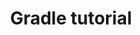 ---
layout : null
title : "Gradle tutorial"
speaker : "Matthew Coyle"
start : "0930"
end : "1000"
---